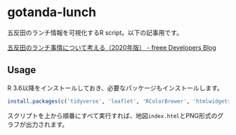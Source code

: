 # gotanda-lunch

五反田のランチ情報を可視化するR script。以下の記事用です。

[五反田のランチ事情について考える（2020年版） - freee Developers Blog](https://developers.freee.co.jp/entry/gotanda-lunch-2020)

## Usage

R 3.6以降をインストールしておき、必要なパッケージもインストールします。

```R
install.packages(c('tidyverse', 'leaflet', 'RColorBrewer', 'htmlwidgets'))
```

スクリプトを上から順番にすべて実行すれば、地図`index.html`とPNG形式のグラフが出力されます。
